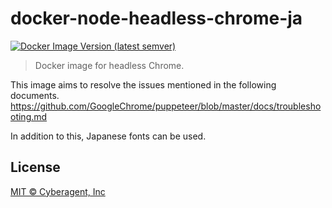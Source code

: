 # docker-node-headless-chrome-ja

[![Docker Image Version (latest semver)](https://img.shields.io/docker/v/catsoss/docker-node-headless-chrome-ja?style=flat-square)](https://hub.docker.com/repository/docker/catsoss/docker-node-headless-chrome-ja)

> Docker image for headless Chrome.

This image aims to resolve the issues mentioned in the following documents.  
https://github.com/GoogleChrome/puppeteer/blob/master/docs/troubleshooting.md

In addition to this, Japanese fonts can be used.

## License

[MIT © Cyberagent, Inc](./LICENSE)
